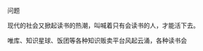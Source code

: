 


问题

现代的社会又掀起读书的热潮，叫喊着只有会读书的人，才能活下去。

唯库、知识星球、饭团等各种知识贩卖平台风起云涌，各种读书会








<!--stackedit_data:
eyJoaXN0b3J5IjpbMjc4NDExMzY5XX0=
-->